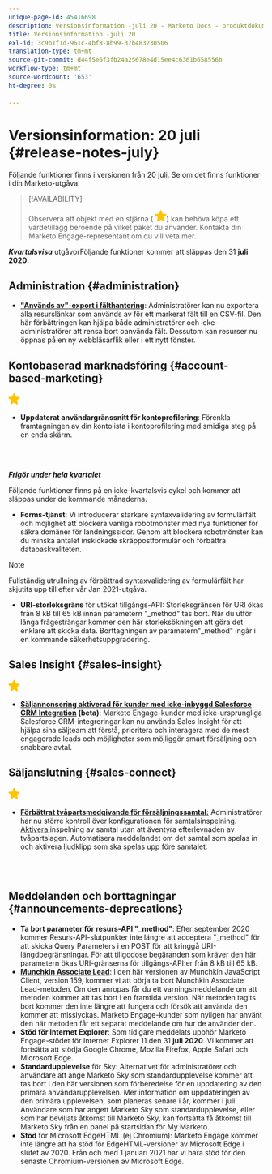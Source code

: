 ```yaml
---
unique-page-id: 45416698
description: Versionsinformation -juli 20 - Marketo Docs - produktdokumentation
title: Versionsinformation -juli 20
exl-id: 3c9b1f1d-961c-4bf8-8b99-37b483230506
translation-type: tm+mt
source-git-commit: d44f5e6f3fb24a25678e4d15ee4c6361b658556b
workflow-type: tm+mt
source-wordcount: '653'
ht-degree: 0%

---
```


# Versionsinformation: 20 juli {#release-notes-july}

Följande funktioner finns i versionen från 20 juli. Se om det finns funktioner i din Marketo-utgåva.

>[!AVAILABILITY]
>
>Observera att objekt med en stjärna ( ![(stjärna)](assets/yellow-star.png)) kan behöva köpa ett värdetillägg beroende på vilket paket du använder. Kontakta din Marketo Engage-representant om du vill veta mer.

**_Kvartalsvisa_** utgåvorFöljande funktioner kommer att släppas den 31  **juli 2020**.

## Administration {#administration}

* **[&quot;Används av&quot;-export i fälthantering](/help/marketo/product-docs/administration/field-management/export-used-by-data-for-a-field.md)**: Administratörer kan nu exportera alla resurslänkar som används av för ett markerat fält till en CSV-fil. Den här förbättringen kan hjälpa både administratörer och icke-administratörer att rensa bort oanvända fält. Dessutom kan resurser nu öppnas på en ny webbläsarflik eller i ett nytt fönster.

## Kontobaserad marknadsföring {#account-based-marketing}

![(stjärna)](assets/yellow-star.png)

* **Uppdaterat användargränssnitt för kontoprofilering**: Förenkla framtagningen av din kontolista i kontoprofilering med smidiga steg på en enda skärm.

<br> 

**_Frigör under hela kvartalet_**

Följande funktioner finns på en icke-kvartalsvis cykel och kommer att släppas under de kommande månaderna.

* **Forms-tjänst**: Vi introducerar starkare syntaxvalidering av formulärfält och möjlighet att blockera vanliga robotmönster med nya funktioner för säkra domäner för landningssidor. Genom att blockera robotmönster kan du minska antalet inskickade skräppostformulär och förbättra databaskvaliteten.

>[!NOTE]
>
>Fullständig utrullning av förbättrad syntaxvalidering av formulärfält har skjutits upp till efter vår Jan 2021-utgåva.

* **URI-storleksgräns** för utökat tillgångs-API: Storleksgränsen för URI ökas från 8 kB till 65 kB innan parametern &quot;_method&quot; tas bort. När du utför långa frågesträngar kommer den här storleksökningen att göra det enklare att skicka data. Borttagningen av parametern&quot;_method&quot; ingår i en kommande säkerhetsuppgradering.

## Sales Insight {#sales-insight}

![(stjärna)](assets/yellow-star.png)

* **[Säljannonsering aktiverad för kunder med icke-inbyggd Salesforce CRM Integration](/help/marketo/product-docs/marketo-sales-insight/sales-insight-for-non-native-salesforce-integrations.md)  (beta)**: Marketo Engage-kunder med icke-ursprungliga Salesforce CRM-integreringar kan nu använda Sales Insight för att hjälpa sina säljteam att förstå, prioritera och interagera med de mest engagerade leads och möjligheter som möjliggör smart försäljning och snabbare avtal.

## Säljanslutning {#sales-connect}

![(stjärna)](assets/yellow-star.png)

* **[Förbättrat tvåpartsmedgivande för försäljningssamtal:](/help/marketo/product-docs/marketo-sales-connect/phone/two-party-consent-settings.md)** Administratörer har nu större kontroll över konfigurationen för samtalsinspelning. [Aktivera ](/help/marketo/product-docs/marketo-sales-connect/phone/enable-call-recording.md) inspelning av samtal utan att äventyra efterlevnaden av tvåpartslagen. Automatisera meddelandet om det samtal som spelas in och aktivera ljudklipp som ska spelas upp före samtalet.

<br> 

## Meddelanden och borttagningar {#announcements-deprecations}

* **Ta bort parameter för resurs-API &quot;_method&quot;**: Efter september 2020 kommer Resurs-API-slutpunkter inte längre att acceptera &quot;_method&quot; för att skicka Query Parameters i en POST för att kringgå URI-längdbegränsningar. För att tillgodose begäranden som kräver den här parametern ökas URI-gränserna för tillgångs-API:er från 8 kB till 65 kB.
* **[Munchkin Associate Lead](https://developers.marketo.com/blog/deprecation-of-munchkin-associate-lead-method/)**: I den här versionen av Munchkin JavaScript Client, version 159, kommer vi att börja ta bort Munchkin Associate Lead-metoden. Om den anropas får du ett varningsmeddelande om att metoden kommer att tas bort i en framtida version. När metoden tagits bort kommer den inte längre att fungera och försök att använda den kommer att misslyckas. Marketo Engage-kunder som nyligen har använt den här metoden får ett separat meddelande om hur de använder den.
* **Stöd för Internet Explorer**: Som tidigare meddelats upphör Marketo Engage-stödet för Internet Explorer 11 den 31  **juli 2020**. Vi kommer att fortsätta att stödja Google Chrome, Mozilla Firefox, Apple Safari och Microsoft Edge.
* **Standardupplevelse** för Sky: Alternativet för administratörer och användare att ange Marketo Sky som standardupplevelse kommer att tas bort i den här versionen som förberedelse för en uppdatering av den primära användarupplevelsen. Mer information om uppdateringen av den primära upplevelsen, som planeras senare i år, kommer i juli. Användare som har angett Marketo Sky som standardupplevelse, eller som har beviljats åtkomst till Marketo Sky, kan fortsätta få åtkomst till Marketo Sky från en panel på startsidan för My Marketo.
* **Stöd** för Microsoft EdgeHTML (ej Chromium): Marketo Engage kommer inte längre att ha stöd för EdgeHTML-versioner av Microsoft Edge i slutet av 2020. Från och med 1 januari 2021 har vi bara stöd för den senaste Chromium-versionen av Microsoft Edge.
